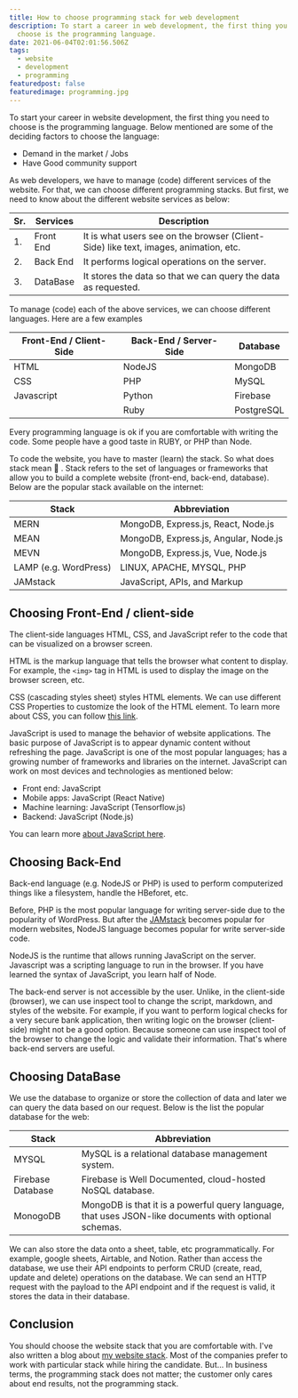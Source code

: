 ```yaml
---
title: How to choose programming stack for web development
description: To start a career in web development, the first thing you need to
  choose is the programming language.
date: 2021-06-04T02:01:56.506Z
tags:
  - website
  - development
  - programming
featuredpost: false
featuredimage: programming.jpg
---
```


To start your career in website development, the first thing you need to choose is the programming language. Below mentioned are some of the deciding factors to choose the language:

- Demand in the market / Jobs
- Have Good community support

As web developers, we have to manage (code) different services of the website. For that, we can choose different programming stacks. But first, we need to know about the different website services as below:

| Sr. | Services | Description |
| ----------------------- | ---------------------- | ---------------------- |
| 1. | Front End   | It is what users see on the browser (Client-Side) like text, images, animation, etc.                 |
| 2. | Back End                     | It performs logical operations on the server. |
| 3. | DataBase                   | It stores the data so that we can query the data as requested.                 |

To manage (code) each of the above services, we can choose different languages. Here are a few examples

| Front-End / Client-Side | Back-End / Server-Side | Database   |
| ----------------------- | ---------------------- | ---------- |
| HTML   | NodeJS                 | MongoDB    |
| CSS | PHP                    | MySQL      |
| Javascript | Python                 | Firebase   |
|                 | Ruby                   | PostgreSQL |

Every programming language is ok if you are comfortable with writing the code. Some people have a good taste in RUBY, or PHP than Node.

To code the website, you have to master (learn) the stack. So what does stack mean  🤔 .  Stack refers to the set of languages or frameworks that allow you to build a complete website (front-end, back-end, database). Below are the popular stack available on the internet:

| Stack | Abbreviation |
| ----------------------- | ---------------------- |
| MERN | MongoDB, Express.js, React, Node.js  |
| MEAN | MongoDB, Express.js, Angular, Node.js |
| MEVN | MongoDB, Express.js, Vue, Node.js  |
| LAMP (e.g. WordPress) | LINUX, APACHE, MYSQL, PHP  |
| JAMstack | JavaScript, APIs, and Markup |

## Choosing Front-End / client-side

The client-side languages HTML, CSS, and JavaScript refer to the code that can be visualized on a browser screen.
 
HTML is the markup language that tells the browser what content to display. For example, the `<img>` tag in HTML is used to display the image on the browser screen, etc. 

CSS (cascading styles sheet) styles HTML elements. We can use different CSS Properties to customize the look of the HTML element. To learn more about CSS, you can follow [this link](https://taimoorsattar.dev/blogs/learn-css/).

JavaScript is used to manage the behavior of website applications. The basic purpose of JavaScript is to appear dynamic content without refreshing the page. JavaScript is one of the most popular languages; has a growing number of frameworks and libraries on the internet. JavaScript can work on most devices and technologies as mentioned below:

- Front end: JavaScript
- Mobile apps: JavaScript (React Native)
- Machine learning: JavaScript (Tensorflow.js)
- Backend: JavaScript (Node.js)

You can learn more [about JavaScript here](https://taimoorsattar.com/blogs/javascript).

## Choosing Back-End

Back-end language (e.g. NodeJS or PHP) is used to perform computerized things like a filesystem, handle the HBeforet, etc.

Before, PHP is the most popular language for writing server-side due to the popularity of WordPress. But after the [JAMstack](https://taimoorsattar.com/blogs/what-is-jamstack) becomes popular for modern websites, NodeJS language becomes popular for write server-side code.

NodeJS is the runtime that allows running JavaScript on the server. Javascript was a scripting language to run in the browser. If you have learned the syntax of JavaScript, you learn half of Node.

The back-end server is not accessible by the user. Unlike, in the client-side (browser), we can use inspect tool to change the script, markdown, and styles of the website. For example, if you want to perform logical checks for a very secure bank application, then writing logic on the browser (client-side) might not be a good option. Because someone can use inspect tool of the browser to change the logic and validate their information. That's where back-end servers are useful.

## Choosing DataBase

We use the database to organize or store the collection of data and later we can query the data based on our request. Below is the list the popular database for the web:

| Stack | Abbreviation |
| ----------------------- | ---------------------- |
| MYSQL | MySQL is a relational database management system.  |
| Firebase Database | Firebase is Well Documented, cloud-hosted NoSQL database. |
| MonogoDB | MongoDB is that it is a powerful query language, that uses JSON-like documents with optional schemas.  |



We can also store the data onto a sheet, table, etc programmatically. For example, google sheets, Airtable, and Notion. Rather than access the database, we use their API endpoints to perform CRUD (create, read, update and delete) operations on the database. We can send an HTTP request with the payload to the API endpoint and if the request is valid, it stores the data in their database.

## Conclusion

You should choose the website stack that you are comfortable with. I've also written a blog about [my website stack](https://taimoorsattar.com/blogs/how-I-built-my-website). Most of the companies prefer to work with particular stack while hiring the candidate. But... In business terms, the programming stack does not matter; the customer only cares about end results, not the programming stack.